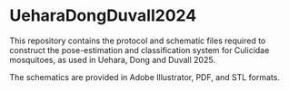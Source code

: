 # UeharaDongDuvall2024
This repository contains the protocol and schematic files required to construct the pose-estimation and classification system for Culicidae mosquitoes, as used in Uehara, Dong and Duvall 2025.

The schematics are provided in Adobe Illustrator, PDF, and STL formats.

